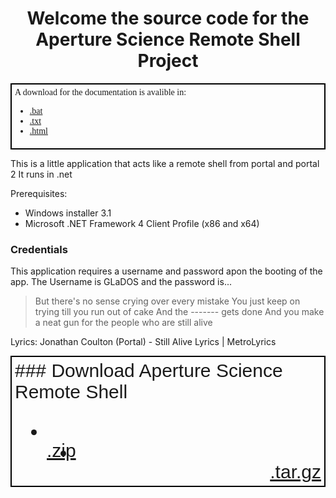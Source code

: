 
<h1 style="text-align: center">Welcome the source code for the Aperture Science Remote Shell Project</h1>
<div style="font-family: Comic Sans MS; border: 2px solid black; padding:5px">A download for the documentation is avalible in:
<ul>
<li> <a href="https://raw.githubusercontent.com/Tmanbear/GLaDOS-SourceCode/master/HELP.bat" download>.bat</a></li>
<li> <a href ="https://raw.githubusercontent.com/Tmanbear/GLaDOS-SourceCode/master/HELP.txt" download>.txt</a></li>
<li> <a href="https://raw.githubusercontent.com/Tmanbear/GLaDOS-SourceCode/master/HELP.html" download>.html</a></li>
</ul>
</div>

This is a little application that acts like a remote shell from portal and portal 2
It runs in .net

Prerequisites: 
 - Windows installer 3.1
 - Microsoft .NET Framework 4 Client Profile (x86 and x64)

### Credentials

This application requires a username and password apon the booting of the app. The Username is GLaDOS and the password is...

>But there's no sense crying
>over every mistake
>You just keep on trying
>till you run out of cake
>And the ------- gets done
>And you make a neat gun
>for the people who are
>still alive

Lyrics: Jonathan Coulton (Portal) - Still Alive Lyrics | MetroLyrics 

<div style="border:2px solid black; padding: 5px">
<div style="font-family:sans-serif; font-size:30px">
### Download Aperture Science Remote Shell
<ul>
<li><p style="float:left"><a href="https://github.com/Tmanbear/GLaDOS-SourceCode/zipball/master">.zip</a></p></li>
<li><p style="float:right"><a href="https://github.com/Tmanbear/GLaDOS-SourceCode/tarball/master">.tar.gz</a></p></li>
</ul>
</div>
</div>
<p><br><br><br></p>

